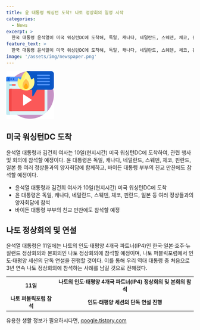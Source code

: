 ```yaml
---
title: 윤 대통령 워싱턴 도착! 나토 정상회의 일정 시작
categories:
  - News
excerpt: >
  한국 대통령 윤석열이 미국 워싱턴DC에 도착해, 독일, 캐나다, 네덜란드, 스웨덴, 체코, 핀란드, 일본 등 정상들과의 양자회담 및 바이든 부부 주최 친교 만찬 등 다수 행사에 참석한다. 나토 정상회의에 3년 연속 참석하여 역대 대통령 중 처음으로 기록을 남기게 된다. 11일에는 인도·태평양 4개국 파트너(IP4)인 한국·일본·호주·뉴질랜드 정상회의, 나토 퍼블릭포럼에 참석하여 연설할 예정이다.
feature_text: >
  한국 대통령 윤석열이 미국 워싱턴DC에 도착해, 독일, 캐나다, 네덜란드, 스웨덴, 체코, 핀란드, 일본 등 정상들과의 양자회담 및 바이든 부부 주최 친교 만찬 등 다수 행사에 참석한다. 나토 정상회의에 3년 연속 참석하여 역대 대통령 중 처음으로 기록을 남기게 된다. 11일에는 인도·태평양 4개국 파트너(IP4)인 한국·일본·호주·뉴질랜드 정상회의, 나토 퍼블릭포럼에 참석하여 연설할 예정이다.
image: '/assets/img/newspaper.png'
---
```


<p><img src="/assets/img/news.png" alt="rentncar 속보" /></p>

<h2 data-ke-size="size26">미국 워싱턴DC 도착</h2>

<p data-ke-size="size16">윤석열 대통령과 김건희 여사는 10일(현지시간) 미국 워싱턴DC에 도착하여, 관련 행사 및 회의에 참석할 예정이다. 윤 대통령은 독일, 캐나다, 네덜란드, 스웨덴, 체코, 핀란드, 일본 등 여러 정상들과의 양자회담에 함께하고, 바이든 대통령 부부의 친교 만찬에도 참석할 예정이다.</p>

<ul>
    <li>윤석열 대통령과 김건희 여사가 10일(현지시간) 미국 워싱턴DC에 도착</li>
    <li>윤 대통령은 독일, 캐나다, 네덜란드, 스웨덴, 체코, 핀란드, 일본 등 여러 정상들과의 양자회담에 참석</li>
    <li>바이든 대통령 부부의 친교 만찬에도 참석할 예정</li>
</ul>

<h2 data-ke-size="size26">나토 정상회의 및 연설</h2>

<p data-ke-size="size16">윤석열 대통령은 11일에는 나토의 인도·태평양 4개국 파트너(IP4)인 한국·일본·호주·뉴질랜드 정상회의와 본회의인 나토 정상회의에 참석할 예정이며, 나토 퍼블릭포럼에서 인도·태평양 세션의 단독 연설을 진행할 것이다. 이를 통해 우리 역대 대통령 중 처음으로 3년 연속 나토 정상회의에 참석하는 사례를 남길 것으로 전해졌다.</p>

<table>
    <tr>
        <td style="text-align: center; height: 17px;"><b>11일</b></td>
        <td style="text-align: center; height: 17px;"><b>나토의 인도·태평양 4개국 파트너(IP4) 정상회의 및 본회의 참석</b></td>
    </tr>
    <tr>
        <td style="text-align: center; height: 17px;"><b>나토 퍼블릭포럼 참석</b></td>
        <td style="text-align: center; height: 17px;"><b>인도·태평양 세션의 단독 연설 진행</b></td>
    </tr>
</table>
유용한 생활 정보가 필요하시다면, <a href="https://qoogle.tistory.com" rel="dofollow">qoogle.tistory.com</a>


